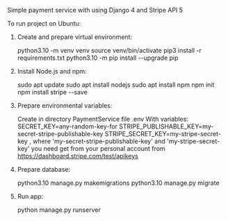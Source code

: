 Simple payment service with using Django 4 and Stripe API 5


To run project on Ubuntu:

1) Create and prepare virtual environment:

    python3.10 -m venv venv
    source venv/bin/activate
    pip3 install -r requirements.txt
    python3.10 -m pip install --upgrade pip

2) Install Node.js and npm:

    sudo apt update
    sudo apt install nodejs
    sudo apt install npm
    npm init
    npm install stripe --save

3) Prepare environmental variables:
    
    Create in directory PaymentService file .env
    With variables:
        SECRET_KEY=any-random-key-for
        STRIPE_PUBLISHABLE_KEY=my-secret-stripe-publishable-key
        STRIPE_SECRET_KEY=my-stripe-secret-key
    , where 'my-secret-stripe-publishable-key' and 'my-stripe-secret-key' you need get from your personal account from https://dashboard.stripe.com/test/apikeys

4) Prepare database:

    python3.10 manage.py makemigrations
    python3.10 manage.py migrate

5) Run app:
    
    python manage.py runserver

